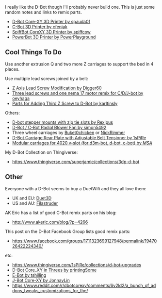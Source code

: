 I really like the D-Bot though I'll probably never build one. This is just some random notes and links to remix parts.

* [D-Bot Core-XY 3D Printer by spauda01](https://www.thingiverse.com/thing:1001065)
* [C-Bot 3D Printer by cfeniak](https://www.thingiverse.com/thing:500041)
* [SpiffBot CoreXY 3D Printer by spiffcow](https://www.thingiverse.com/thing:1629139)
* [PowerBot 3D Printer by PowerPlayground](https://www.thingiverse.com/thing:1957969)

## Cool Things To Do

Use another extrusion Q and two more Z carriages to support the bed in 4 places.

Use multiple lead screws joined by a belt:

* [Z Axis Lead Screw Modification by Digger60](https://www.thingiverse.com/thing:2255835)
* [Three lead screws and one nema 17 motor remix for C/D/J-bot by oeyhaga](https://www.thingiverse.com/thing:2185911)
* [Parts for Adding Third Z Screw to D-Bot by karltinsly](https://www.thingiverse.com/thing:1706163)

Others:

* [D-bot stepper mounts with zip tie slots by Rexipus](https://www.thingiverse.com/thing:2369292)
* [D-Bot / C-Bot Radial Blower Fan by simon5492](https://www.thingiverse.com/thing:2101174)
* Three wheel carriages by [Buket0chicken](https://www.thingiverse.com/Buket0chicken/designs) or [NickRimmer](https://www.thingiverse.com/NickRimmer/designs)
* [D-Bot Carriage Rear Plate with Adjustable Belt Tensioner by 1sPiRe](https://www.thingiverse.com/thing:2376442)
* [Modular carriages for 4020 v-slot (for d3m-bot, d-bot, c-bot) by _MSA_](https://www.thingiverse.com/thing:2155251)

My D-Bot Collection on Thingiverse:

* https://www.thingiverse.com/superjamie/collections/3dp-d-bot

## Other

Everyone with a D-Bot seems to buy a DuetWifi and they all love them:

* UK and EU: [Duet3D](https://www.duet3d.com/)
* US and AU: [Filastruder](https://www.filastruder.com/)

AK Eric has a list of good C-Bot remix parts on his blog:

* http://www.akeric.com/blog/?p=4266

This post on the D-Bot Facebook Group lists good remix parts:

* https://www.facebook.com/groups/1711323699127948/permalink/1947026422224340/

etc:

* https://www.thingiverse.com/1sPiRe/collections/d-bot-upgrades
* [D-Bot Core_XY in Threes by printingSome](https://www.thingiverse.com/thing:2094263)
* [E-Bot by tshilling](http://www.thingiverse.com/thing:1656792)
* [J-Bot Core-XY by JonnayLin](http://www.thingiverse.com/thing:1721957)
* https://www.reddit.com/r/dbotcorexy/comments/6v2ld2/a_bunch_of_addons_tweaks_customizations_for_the/